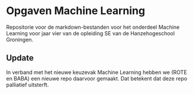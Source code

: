 # Opgaven Machine Learning

Repositorie voor de markdown-bestanden voor het onderdeel Machine Learning voor jaar vier van de opleiding SE van de Hanzehogeschool Groningen.

## Update
In verband met het nieuwe keuzevak Machine Learning hebben we (ROTE en BABA) een nieuwe repo daarvoor gemaakt. Dat betekent dat deze repo palliatief uitsterft.
